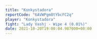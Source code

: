 ```yaml
---
title: "Konkystadora"
reportCode: "6AVWPgm8tYbcFC2q"
player: "Konkystadora"
fight: "Lady Vashj - Wipe 4 (0.01%)"
date: 2021-10-20T19:00:04.987000+00:00
---
```

